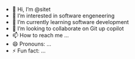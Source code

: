 - 👋 Hi, I’m @sitet
- 👀 I’m interested in software engeneering
- 🌱 I’m currently learning software development
- 💞️ I’m looking to collaborate on Git up copilot
- 📫 How to reach me ...
- 😄 Pronouns: ...
- ⚡ Fun fact: ...

<!---
sitet/sitet is a ✨ special ✨ repository because its `README.md` (this file) appears on your GitHub profile.
You can click the Preview link to take a look at your changes.
--->
